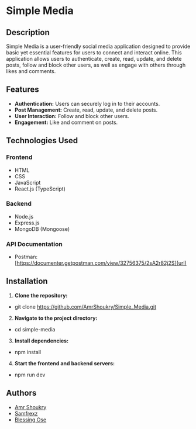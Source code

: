 # Simple Media

## Description

Simple Media is a user-friendly social media application designed to provide basic yet essential features for users to connect and interact online. This application allows users to authenticate, create, read, update, and delete posts, follow and block other users, as well as engage with others through likes and comments.

## Features

- **Authentication:** Users can securely log in to their accounts.
- **Post Management:** Create, read, update, and delete posts.
- **User Interaction:** Follow and block other users.
- **Engagement:** Like and comment on posts.

## Technologies Used

### Frontend

- HTML
- CSS
- JavaScript
- React.js (TypeScript)

### Backend

- Node.js
- Express.js
- MongoDB (Mongoose)

### API Documentation

- Postman: [https://documenter.getpostman.com/view/32756375/2sA2r82j2S](url)

## Installation

1. **Clone the repository:**

- git clone https://github.com/AmrShoukry/Simple_Media.git

2. **Navigate to the project directory:**

- cd simple-media

3. **Install dependencies:**

- npm install

4. **Start the frontend and backend servers:**

- npm run dev

## Authors

- [Amr Shoukry](https://github.com/AmrShoukry)
- [Samfrexz](https://github.com/samfrexz619)
- [Blessing Ose](https://github.com/BlessingOse)
